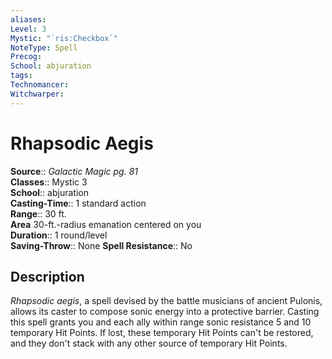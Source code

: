 ```yaml
---
aliases: 
Level: 3
Mystic: "`ris:Checkbox`"
NoteType: Spell
Precog: 
School: abjuration 
tags: 
Technomancer: 
Witchwarper: 
---
```


# Rhapsodic Aegis

**Source**:: _Galactic Magic pg. 81_  
**Classes**:: Mystic 3  
**School**:: abjuration  
**Casting-Time**:: 1 standard action  
**Range**:: 30 ft.  
**Area** 30-ft.-radius emanation centered on you  
**Duration**:: 1 round/level  
**Saving-Throw**:: None
**Spell Resistance**:: No

## Description

_Rhapsodic aegis_, a spell devised by the battle musicians of ancient Pulonis, allows its caster to compose sonic energy into a protective barrier. Casting this spell grants you and each ally within range sonic resistance 5 and 10 temporary Hit Points. If lost, these temporary Hit Points can't be restored, and they don't stack with any other source of temporary Hit Points.
